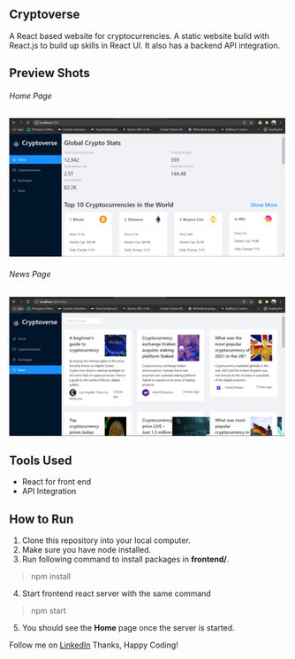 ## Cryptoverse

A React based website for cryptocurrencies. A static website build with React.js to build up skills in React UI.
It also has a backend API integration.

## Preview Shots
###### Home Page
<img src="design/home.png" width="500"  alt="Home Page"  title="Home Page"/>

###### News Page
<img src="design/news.png" width="500"  alt="News Page"  title="News Page"/>

## Tools Used
* React for front end
* API Integration

## How to Run
1. Clone this repository into your local computer.
2. Make sure you have node installed.
3. Run following command to install packages in **frontend/**.
 > npm install 
4. Start frontend react server with the same command
> npm start
5. You should see the **Home** page once the server is started.

Follow me on [LinkedIn](https://www.linkedin.com/in/utkarsh-kore-175080174/)
Thanks, Happy Coding!